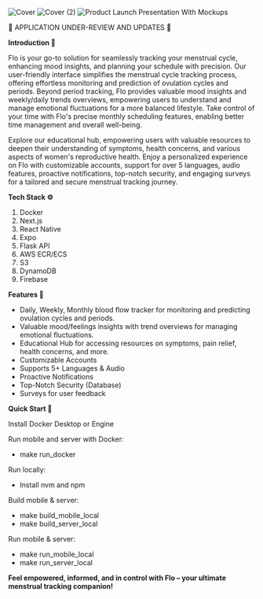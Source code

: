 ![Cover](https://github.com/aryapatel14/flo/assets/138143934/22d52508-8315-4231-bcbf-2169d6f4eb58)
![Cover (2)](https://github.com/aryapatel14/flo/assets/138143934/d5c5762e-89d2-4153-9033-4ddaf1092bf5)
![Product Launch Presentation With Mockups](https://github.com/aryapatel14/flo/assets/138143934/0ca57b91-874a-4b0a-be04-3dd84b6cf0df)

🚧 APPLICATION UNDER-REVIEW AND UPDATES 🚧

**Introduction 🤖**

Flo is your go-to solution for seamlessly tracking your menstrual cycle, enhancing mood insights, and planning your schedule with precision. Our user-friendly interface simplifies the menstrual cycle tracking process, offering effortless monitoring and prediction of ovulation cycles and periods. Beyond period tracking, Flo provides valuable mood insights and weekly/daily trends overviews, empowering users to understand and manage emotional fluctuations for a more balanced lifestyle. Take control of your time with Flo's precise monthly scheduling features, enabling better time management and overall well-being.

Explore our educational hub, empowering users with valuable resources to deepen their understanding of symptoms, health concerns, and various aspects of women's reproductive health. Enjoy a personalized experience on Flo with customizable accounts, support for over 5 languages, audio features, proactive notifications, top-notch security, and engaging surveys for a tailored and secure menstrual tracking journey.

**Tech Stack ⚙️**

1. Docker
2. Next.js
3. React Native
4. Expo
5. Flask API
6. AWS ECR/ECS
7. S3
8. DynamoDB
9. Firebase

**Features 🔋**

- Daily, Weekly, Monthly blood flow tracker for monitoring and predicting ovulation cycles and periods.
- Valuable mood/feelings insights with trend overviews for managing emotional fluctuations.
- Educational Hub for accessing resources on symptoms, pain relief, health concerns, and more.
- Customizable Accounts
- Supports 5+ Languages & Audio
- Proactive Notifications
- Top-Notch Security (Database)
- Surveys for user feedback

**Quick Start 🤸**

Install Docker Desktop or Engine

Run mobile and server with Docker:
- make run_docker

Run locally:
- Install nvm and npm

Build mobile & server:
- make build_mobile_local
- make build_server_local

Run mobile & server:
- make run_mobile_local
- make run_server_local

**Feel empowered, informed, and in control with Flo – your ultimate menstrual tracking companion!**
